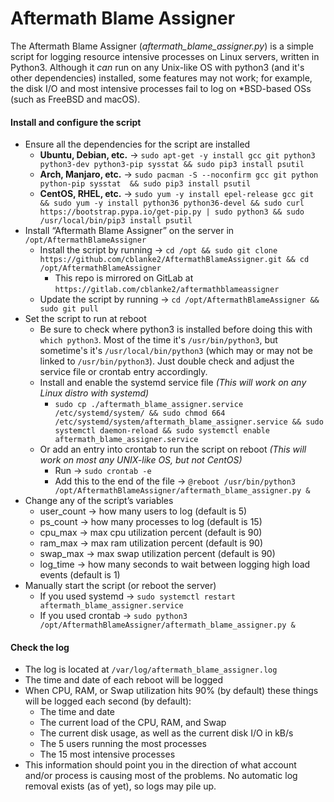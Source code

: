 # Aftermath Blame Assigner

The Aftermath Blame Assigner (_aftermath_blame_assigner.py_) is a simple script for logging resource intensive processes on Linux servers, written in Python3. Although it _can_ run on any Unix-like OS with python3 (and it's other dependencies) installed, some features may not work; for example, the disk I/O and most intensive processes fail to log on \*BSD-based OSs (such as FreeBSD and macOS).

#### Install and configure the script
* Ensure all the dependencies for the script are installed
    * **Ubuntu, Debian, etc.** → `sudo apt-get -y install gcc git python3 python3-dev python3-pip sysstat && sudo pip3 install psutil`
    * **Arch, Manjaro, etc.** → `sudo pacman -S --noconfirm gcc git python python-pip sysstat  && sudo pip3 install psutil`
    * **CentOS, RHEL, etc.** → `sudo yum -y install epel-release gcc git && sudo yum -y install python36 python36-devel && sudo curl https://bootstrap.pypa.io/get-pip.py | sudo python3 && sudo /usr/local/bin/pip3 install psutil`
* Install “Aftermath Blame Assigner” on the server in `/opt/AftermathBlameAssigner`
    * Install the script by running → `cd /opt && sudo git clone https://github.com/cblanke2/AftermathBlameAssigner.git && cd /opt/AftermathBlameAssigner`
      * This repo is mirrored on GitLab at `https://gitlab.com/cblanke2/aftermathblameassigner`
    * Update the script by running →  `cd /opt/AftermathBlameAssigner && sudo git pull`
* Set the script to run at reboot
    * Be sure to check where python3 is installed before doing this with `which python3`. Most of the time it's `/usr/bin/python3`, but sometime's it's `/usr/local/bin/python3` (which may or may not be linked to `/usr/bin/python3`). Just double check and adjust the service file or crontab entry accordingly. 
    * Install and enable the systemd service file _(This will work on any Linux distro with systemd)_
        * `sudo cp ./aftermath_blame_assigner.service /etc/systemd/system/ && sudo chmod 664 /etc/systemd/system/aftermath_blame_assigner.service && sudo systemctl daemon-reload && sudo systemctl enable aftermath_blame_assigner.service`
    * Or add an entry into crontab to run the script on reboot _(This will work on most any UNIX-like OS, but not CentOS)_
        * Run → `sudo crontab -e`
        * Add this to the end of the file →  `@reboot /usr/bin/python3 /opt/AftermathBlameAssigner/aftermath_blame_assigner.py & `
* Change any of the script’s variables
    * user_count → how many users to log (default is 5)
    * ps_count → how many processes to log (default is 15)
    * cpu_max → max cpu utilization percent (default is 90)
    * ram_max → max ram utilization percent (default is 90)
    * swap_max → max swap utilization percent (default is 90)
    * log_time → how many seconds to wait between logging high load events (default is 1)
* Manually start the script (or reboot the server)
    * If you used systemd → `sudo systemctl restart aftermath_blame_assigner.service`
    * If you used crontab → `sudo python3 /opt/AftermathBlameAssigner/aftermath_blame_assigner.py &`


#### Check the log
* The log is located at `/var/log/aftermath_blame_assigner.log`
* The time and date of each reboot will be logged
* When CPU, RAM, or Swap utilization hits 90% (by default) these things will be logged each second (by default):
    * The time and date
    * The current load of the CPU, RAM, and Swap
    * The current disk usage, as well as the current disk I/O in kB/s
    * The 5 users running the most processes
    * The 15 most intensive processes
* This information should point you in the direction of what account and/or process is causing most of the problems. No automatic log removal exists (as of yet), so logs may pile up.
